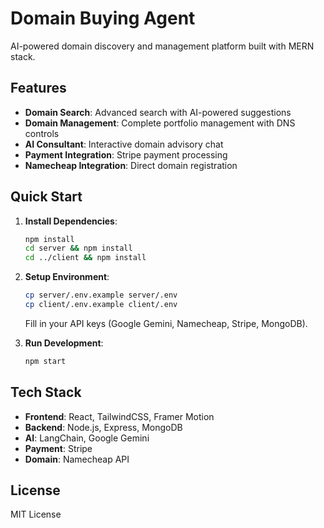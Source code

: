 # Domain Buying Agent

AI-powered domain discovery and management platform built with MERN stack.

## Features

- **Domain Search**: Advanced search with AI-powered suggestions
- **Domain Management**: Complete portfolio management with DNS controls
- **AI Consultant**: Interactive domain advisory chat
- **Payment Integration**: Stripe payment processing
- **Namecheap Integration**: Direct domain registration

## Quick Start

1. **Install Dependencies**:

   ```bash
   npm install
   cd server && npm install
   cd ../client && npm install
   ```

2. **Setup Environment**:

   ```bash
   cp server/.env.example server/.env
   cp client/.env.example client/.env
   ```

   Fill in your API keys (Google Gemini, Namecheap, Stripe, MongoDB).

3. **Run Development**:
   ```bash
   npm start
   ```

## Tech Stack

- **Frontend**: React, TailwindCSS, Framer Motion
- **Backend**: Node.js, Express, MongoDB
- **AI**: LangChain, Google Gemini
- **Payment**: Stripe
- **Domain**: Namecheap API

## License

MIT License
